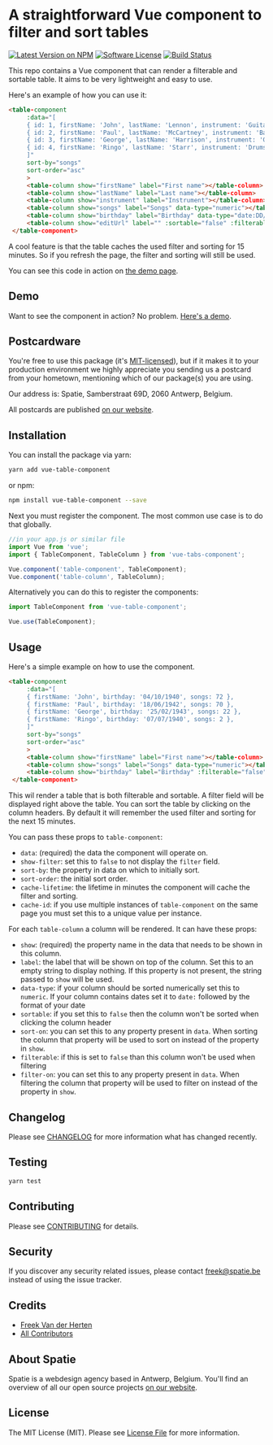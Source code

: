 # A straightforward Vue component to filter and sort tables

[![Latest Version on NPM](https://img.shields.io/npm/v/vue-table-component.svg?style=flat-square)](https://npmjs.com/package/vue-table-component)
[![Software License](https://img.shields.io/badge/license-MIT-brightgreen.svg?style=flat-square)](LICENSE.md)
[![Build Status](https://img.shields.io/travis/spatie/vue-table-component/master.svg?style=flat-square)](https://travis-ci.org/spatie/vue-table-component)

This repo contains a Vue component that can render a filterable and sortable table. It aims to be very lightweight and easy to use.

Here's an example of how you can use it:

```html
<table-component
     :data="[
     { id: 1, firstName: 'John', lastName: 'Lennon', instrument: 'Guitar', editUrl: '<a href='#john'>Edit</a>', birthday: '04/10/1940', songs: 72 },
     { id: 2, firstName: 'Paul', lastName: 'McCartney', instrument: 'Bass', editUrl: '<a href='#paul'>Edit</a>', birthday: '18/06/1942', songs: 70 },
     { id: 3, firstName: 'George', lastName: 'Harrison', instrument: 'Guitar', editUrl: '<a href='#george'>Edit</a>', birthday: '25/02/1943', songs: 22 },
     { id: 4, firstName: 'Ringo', lastName: 'Starr', instrument: 'Drums', editUrl: '<a href='#ringo'>Edit</a>', birthday: '07/07/1940', songs: 2 },
     ]"
     sort-by="songs"
     sort-order="asc"
     >
     <table-column show="firstName" label="First name"></table-column>
     <table-column show="lastName" label="Last name"></table-column>
     <table-column show="instrument" label="Instrument"></table-column>
     <table-column show="songs" label="Songs" data-type="numeric"></table-column>
     <table-column show="birthday" label="Birthday" data-type="date:DD/MM/YYYY"></table-column>
     <table-column show="editUrl" label="" :sortable="false" :filterable="false"></table-column>
 </table-component>
```

A cool feature is that the table caches the used filter and sorting for 15 minutes. So if you refresh the page, the filter and sorting will still be used.

You can see this code in action on [the demo page](http://vue-table-component.spatie.be).

## Demo

Want to see the component in action? No problem. [Here's a demo](http://vue-table-component.spatie.be).

## Postcardware

You're free to use this package (it's [MIT-licensed](LICENSE.md)), but if it makes it to your production environment we highly appreciate you sending us a postcard from your hometown, mentioning which of our package(s) you are using.

Our address is: Spatie, Samberstraat 69D, 2060 Antwerp, Belgium.

All postcards are published [on our website](https://spatie.be/opensource/postcards).

## Installation

You can install the package via yarn:

```bash
yarn add vue-table-component
```

or npm:

```bash
npm install vue-table-component --save
```

Next you must register the component. The most common use case is to do that globally.

```js
//in your app.js or similar file
import Vue from 'vue';
import { TableComponent, TableColumn } from 'vue-tabs-component';

Vue.component('table-component', TableComponent);
Vue.component('table-column', TableColumn);
```

Alternatively you can do this to register the components:

```js
import TableComponent from 'vue-table-component';

Vue.use(TableComponent);
```

## Usage

Here's a simple example on how to use the component.

```html
<table-component
     :data="[
     { firstName: 'John', birthday: '04/10/1940', songs: 72 },
     { firstName: 'Paul', birthday: '18/06/1942', songs: 70 },
     { firstName: 'George', birthday: '25/02/1943', songs: 22 },
     { firstName: 'Ringo', birthday: '07/07/1940', songs: 2 },
     ]"
     sort-by="songs"
     sort-order="asc"
     >
     <table-column show="firstName" label="First name"></table-column>
     <table-column show="songs" label="Songs" data-type="numeric"></table-column>
     <table-column show="birthday" label="Birthday" :filterable="false" data-type="date:DD/MM/YYYY"></table-column>
 </table-component>
```

This wil render a table that is both filterable and sortable. A filter field will be displayed right above the table. You can sort the table by clicking on the column headers. By default it will remember the used filter and sorting for the next 15 minutes.

You can pass these props to `table-component`:
- `data`: (required) the data the component will operate on.
- `show-filter`: set this to `false` to not display the `filter` field.
- `sort-by`: the property in data on which to initially sort.
- `sort-order`: the initial sort order.
- `cache-lifetime`: the lifetime in minutes the component will cache the filter and sorting.
- `cache-id`: if you use multiple instances of `table-component` on the same page you must set this to a unique value per instance.

For each `table-column` a column will be rendered. It can have these props:
- `show`: (required) the property name in the data that needs to be shown in this column.
- `label`: the label that will be shown on top of the column. Set this to an empty string to display nothing. If this property is not present, the string passed to `show` will be used.
- `data-type`: if your column should be sorted numerically set this to `numeric`. If your column contains dates set it to `date:` followed by the format of your date
- `sortable`: if you set this to `false` then the column won't be sorted when clicking the column header
- `sort-on`: you can set this to any property present in `data`. When sorting the column that property will be used to sort on instead of the property in `show`.
- `filterable`: if this is set to `false` than this column won't be used when filtering
- `filter-on`: you can set this to any property present in `data`. When filtering the column that property will be used to filter on instead of the property in `show`.


## Changelog

Please see [CHANGELOG](CHANGELOG.md) for more information what has changed recently.

## Testing

```bash
yarn test
```

## Contributing

Please see [CONTRIBUTING](CONTRIBUTING.md) for details.

## Security

If you discover any security related issues, please contact freek@spatie.be instead of using the issue tracker.

## Credits

- [Freek Van der Herten](https://github.com/freekmurze)
- [All Contributors](../../contributors)

## About Spatie
Spatie is a webdesign agency based in Antwerp, Belgium. You'll find an overview of all our open source projects [on our website](https://spatie.be/opensource).

## License

The MIT License (MIT). Please see [License File](LICENSE.md) for more information.

